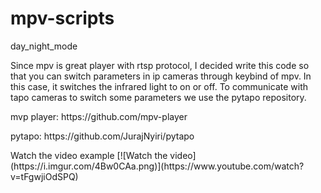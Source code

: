 # mpv-scripts
day_night_mode

Since mpv is great player with rtsp protocol, I decided write this code so that you can switch parameters in ip cameras through keybind of mpv. In this case, it switches the infrared light to on or off. To communicate with tapo cameras to switch some parameters we use the pytapo repository.
<p>
mvp player: https://github.com/mpv-player
<p>
pytapo: https://github.com/JurajNyiri/pytapo
<p>
 Watch the video example
[![Watch the video](https://i.imgur.com/4Bw0CAa.png)](https://www.youtube.com/watch?v=tFgwjiOdSPQ)
